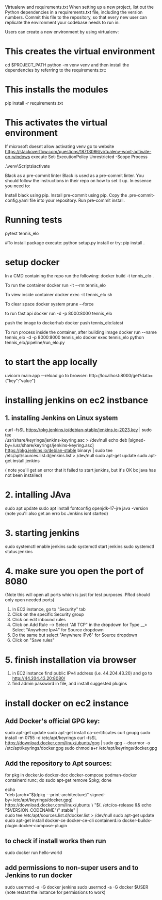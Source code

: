 Virtualenv and requirements.txt
When setting up a new project, list out the Python dependencies in a requirements.txt file, including the version numbers. Commit this file to the repository, so that every new user can replicate the environment your codebase needs to run in.

Users can create a new environment by using virtualenv:

# This creates the virtual environment
cd $PROJECT_PATH
python -m venv venv
and then install the dependencies by referring to the requirements.txt:

# This installs the modules
pip install -r requirements.txt

# This activates the virtual environment
If microsoft doesnt allow activating venv go to website https://stackoverflow.com/questions/18713086/virtualenv-wont-activate-on-windows
execute Set-ExecutionPolicy Unrestricted -Scope Process

.\venv\Scripts\activate



Black as a pre-commit linter
Black is used as a pre-commit linter. You should follow the instructions in their repo on how to set it up. In essence you need to:

Install black using pip.
Install pre-commit using pip.
Copy the .pre-commit-config.yaml file into your repository.
Run pre-commit install.

# Running tests
pytest tennis_elo

#To install package execute: python setup.py install
or try: pip install .



# setup docker
In a CMD containing the repo run the following:
docker build -t tennis_elo .

To run the container
docker run -it --rm tennis_elo

To view inside container
docker exec -it tennis_elo sh

To clear space
docker system prune --force

to run fast api
docker run -d -p 8000:8000 tennis_elo

push the image to dockerhub
docker push tennis_elo:latest

To run process inside the container, after building image
docker run --name tennis_elo -d -p 8000:8000 tennis_elo
docker exec tennis_elo python tennis_elo/pipeline/run_elo.py



# to start the app locally
uvicorn main:app --reload
go to browser: http://localhost:8000/get?data={"key":"value"}

# installing jenkins on ec2 instbance
## 1. installing Jenkins on Linux system
curl -fsSL https://pkg.jenkins.io/debian-stable/jenkins.io-2023.key | sudo tee \
  /usr/share/keyrings/jenkins-keyring.asc > /dev/null
echo deb [signed-by=/usr/share/keyrings/jenkins-keyring.asc] \
  https://pkg.jenkins.io/debian-stable binary/ | sudo tee \
  /etc/apt/sources.list.d/jenkins.list > /dev/null
sudo apt-get update
sudo apt-get install jenkins

( note you'll get an error that it failed to start jenkins, but it's OK bc java has not been installed)

# 2. intalling JAva
sudo apt update
sudo apt install fontconfig openjdk-17-jre
java -version
(note you'll also get an erro bc Jenkins isnt started)

# 3. starting jenkins
sudo systemctl enable jenkins
sudo systemctl start jenkins
sudo systemctl status jenkins

# 4. make sure you open the port of 8080
(Note this will open all ports which is just for test purposes. PRod should only open needed ports)
1. In EC2 instance, go to "Security" tab
2. Click on the specific Security group
3. Click on edit inbound rules
4. Click on Add Rule --> Select "All TCP" in the dropdown for Type __> Select "Anywhere Ipv4" for Source dropdown
5. Do the same but select "Anywhere IPv6" for Source dropdown
6. Click on "Save rules"

# 5. finish installation via browser
1. in EC2 instance find public IPv4 address (i.e. 44.204.43.20) and go to http://44.204.43.20:8080/
2. find admin password in file, and install suggested plugins


# install docker on ec2 instance
## Add Docker's official GPG key:
sudo apt-get update
sudo apt-get install ca-certificates curl gnupg
sudo install -m 0755 -d /etc/apt/keyrings
curl -fsSL https://download.docker.com/linux/ubuntu/gpg | sudo gpg --dearmor -o /etc/apt/keyrings/docker.gpg
sudo chmod a+r /etc/apt/keyrings/docker.gpg

## Add the repository to Apt sources:
for pkg in docker.io docker-doc docker-compose podman-docker containerd runc; do sudo apt-get remove $pkg; done

echo \
  "deb [arch="$(dpkg --print-architecture)" signed-by=/etc/apt/keyrings/docker.gpg] https://download.docker.com/linux/ubuntu \
  "$(. /etc/os-release && echo "$VERSION_CODENAME")" stable" | \
  sudo tee /etc/apt/sources.list.d/docker.list > /dev/null
sudo apt-get update
sudo apt-get install docker-ce docker-ce-cli containerd.io docker-buildx-plugin docker-compose-plugin

## to check if install works then run
sudo docker run hello-world

## add permissions to non-super users and to Jenkins to run docker
sudo usermod -a -G docker jenkins
sudo usermod -a -G docker $USER
(note restart the instance for permissions to work)
